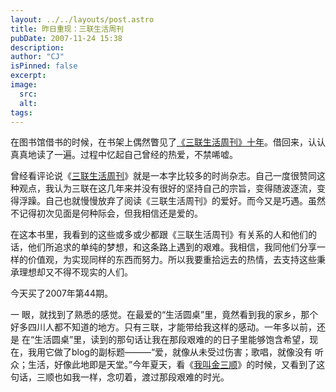 ```yaml
---
layout: ../../layouts/post.astro
title: 昨日重现：三联生活周刊
pubDate: 2007-11-24 15:38
description: 
author: "CJ"
isPinned: false
excerpt: 
image:
  src:
  alt:
tags: 
---
```

在图书馆借书的时候，在书架上偶然瞥见了<a href="http://book.douban.com/subject/1278816/">《三联生活周刊》十年</a>。借回来，认认真真地读了一遍。过程中忆起自己曾经的热爱，不禁唏嘘。

曾经看评论说《<a href="http://book.douban.com/subject/1818557/">三联生活周刊</a>》就是一本字比较多的时尚杂志。自己一度很赞同这种观点，我认为三联在这几年来并没有很好的坚持自己的宗旨，变得随波逐流，变得浮躁。自己也就慢慢放弃了阅读《三联生活周刊》的爱好。而今又是巧遇。虽然不记得初次见面是何种际会，但我相信还是爱的。

在这本书里，我看到的这些或多或少都跟《三联生活周刊》有关系的人和他们的话，他们所追求的单纯的梦想，和这条路上遇到的艰难。我相信，我同他们分享一样的价值观，为实现同样的东西而努力。所以我要重拾远去的热情，去支持这些秉承理想却又不得不现实的人们。

今天买了2007年第44期。

一 眼，就找到了熟悉的感觉。在最爱的“生活圆桌”里，竟然看到我的家乡，那个好多四川人都不知道的地方。只有三联，才能带给我这样的感动。一年多以前，还是 在“生活圆桌”里，读到的那句话让我在那段艰难的的日子里能够饱含希望，现在，我用它做了blog的副标题———“爱，就像从未受过伤害；歌唱，就像没有 听众；生活，好像此地即是天堂。”今年夏天，看《<a href="http://movie.douban.com/subject/1477894/">我叫金三顺</a>》的时候，又看到了这句话，三顺也如我一样，念叨着，渡过那段艰难的时光。
